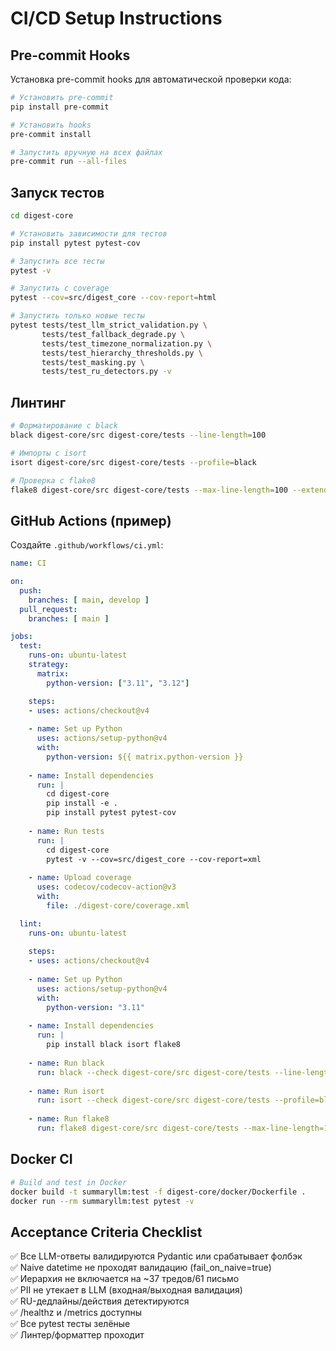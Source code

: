 # CI/CD Setup Instructions

## Pre-commit Hooks

Установка pre-commit hooks для автоматической проверки кода:

```bash
# Установить pre-commit
pip install pre-commit

# Установить hooks
pre-commit install

# Запустить вручную на всех файлах
pre-commit run --all-files
```

## Запуск тестов

```bash
cd digest-core

# Установить зависимости для тестов
pip install pytest pytest-cov

# Запустить все тесты
pytest -v

# Запустить с coverage
pytest --cov=src/digest_core --cov-report=html

# Запустить только новые тесты
pytest tests/test_llm_strict_validation.py \
       tests/test_fallback_degrade.py \
       tests/test_timezone_normalization.py \
       tests/test_hierarchy_thresholds.py \
       tests/test_masking.py \
       tests/test_ru_detectors.py -v
```

## Линтинг

```bash
# Форматирование с black
black digest-core/src digest-core/tests --line-length=100

# Импорты с isort
isort digest-core/src digest-core/tests --profile=black

# Проверка с flake8
flake8 digest-core/src digest-core/tests --max-line-length=100 --extend-ignore=E203
```

## GitHub Actions (пример)

Создайте `.github/workflows/ci.yml`:

```yaml
name: CI

on:
  push:
    branches: [ main, develop ]
  pull_request:
    branches: [ main ]

jobs:
  test:
    runs-on: ubuntu-latest
    strategy:
      matrix:
        python-version: ["3.11", "3.12"]

    steps:
    - uses: actions/checkout@v4
    
    - name: Set up Python
      uses: actions/setup-python@v4
      with:
        python-version: ${{ matrix.python-version }}
    
    - name: Install dependencies
      run: |
        cd digest-core
        pip install -e .
        pip install pytest pytest-cov
    
    - name: Run tests
      run: |
        cd digest-core
        pytest -v --cov=src/digest_core --cov-report=xml
    
    - name: Upload coverage
      uses: codecov/codecov-action@v3
      with:
        file: ./digest-core/coverage.xml

  lint:
    runs-on: ubuntu-latest
    
    steps:
    - uses: actions/checkout@v4
    
    - name: Set up Python
      uses: actions/setup-python@v4
      with:
        python-version: "3.11"
    
    - name: Install dependencies
      run: |
        pip install black isort flake8
    
    - name: Run black
      run: black --check digest-core/src digest-core/tests --line-length=100
    
    - name: Run isort
      run: isort --check digest-core/src digest-core/tests --profile=black
    
    - name: Run flake8
      run: flake8 digest-core/src digest-core/tests --max-line-length=100 --extend-ignore=E203
```

## Docker CI

```bash
# Build and test in Docker
docker build -t summaryllm:test -f digest-core/docker/Dockerfile .
docker run --rm summaryllm:test pytest -v
```

## Acceptance Criteria Checklist

✅ Все LLM-ответы валидируются Pydantic или срабатывает фолбэк  
✅ Naive datetime не проходят валидацию (fail_on_naive=true)  
✅ Иерархия не включается на ~37 тредов/61 письмо  
✅ PII не утекает в LLM (входная/выходная валидация)  
✅ RU-дедлайны/действия детектируются  
✅ /healthz и /metrics доступны  
✅ Все pytest тесты зелёные  
✅ Линтер/форматтер проходит

